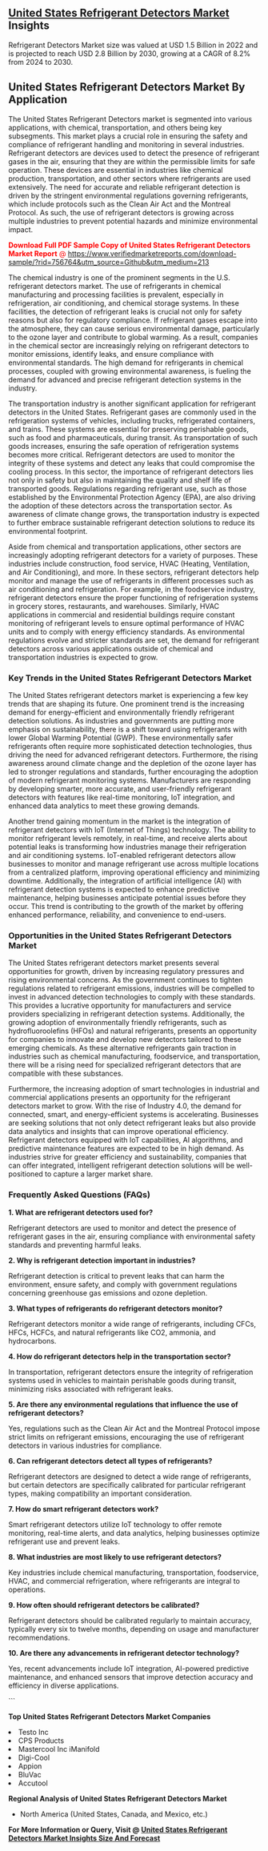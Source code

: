 <h2><a href="https://www.verifiedmarketreports.com/download-sample/?rid=756764&amp;utm_source=Github&amp;utm_medium=213" target="_blank">United States Refrigerant Detectors Market</a> Insights</h2><p>Refrigerant Detectors Market size was valued at USD 1.5 Billion in 2022 and is projected to reach USD 2.8 Billion by 2030, growing at a CAGR of 8.2% from 2024 to 2030.</p><p><h2>United States Refrigerant Detectors Market By Application</h2><p>The United States Refrigerant Detectors market is segmented into various applications, with chemical, transportation, and others being key subsegments. This market plays a crucial role in ensuring the safety and compliance of refrigerant handling and monitoring in several industries. Refrigerant detectors are devices used to detect the presence of refrigerant gases in the air, ensuring that they are within the permissible limits for safe operation. These devices are essential in industries like chemical production, transportation, and other sectors where refrigerants are used extensively. The need for accurate and reliable refrigerant detection is driven by the stringent environmental regulations governing refrigerants, which include protocols such as the Clean Air Act and the Montreal Protocol. As such, the use of refrigerant detectors is growing across multiple industries to prevent potential hazards and minimize environmental impact. <p><span class=""><span style="color: #ff0000;"><strong>Download Full PDF Sample Copy of United States Refrigerant Detectors Market Report</strong> @ </span><a href="https://www.verifiedmarketreports.com/download-sample/?rid=756764&amp;utm_source=Github&amp;utm_medium=213" target="_blank">https://www.verifiedmarketreports.com/download-sample/?rid=756764&amp;utm_source=Github&amp;utm_medium=213</a></span></p></p><p>The chemical industry is one of the prominent segments in the U.S. refrigerant detectors market. The use of refrigerants in chemical manufacturing and processing facilities is prevalent, especially in refrigeration, air conditioning, and chemical storage systems. In these facilities, the detection of refrigerant leaks is crucial not only for safety reasons but also for regulatory compliance. If refrigerant gases escape into the atmosphere, they can cause serious environmental damage, particularly to the ozone layer and contribute to global warming. As a result, companies in the chemical sector are increasingly relying on refrigerant detectors to monitor emissions, identify leaks, and ensure compliance with environmental standards. The high demand for refrigerants in chemical processes, coupled with growing environmental awareness, is fueling the demand for advanced and precise refrigerant detection systems in the industry.<p>The transportation industry is another significant application for refrigerant detectors in the United States. Refrigerant gases are commonly used in the refrigeration systems of vehicles, including trucks, refrigerated containers, and trains. These systems are essential for preserving perishable goods, such as food and pharmaceuticals, during transit. As transportation of such goods increases, ensuring the safe operation of refrigeration systems becomes more critical. Refrigerant detectors are used to monitor the integrity of these systems and detect any leaks that could compromise the cooling process. In this sector, the importance of refrigerant detectors lies not only in safety but also in maintaining the quality and shelf life of transported goods. Regulations regarding refrigerant use, such as those established by the Environmental Protection Agency (EPA), are also driving the adoption of these detectors across the transportation sector. As awareness of climate change grows, the transportation industry is expected to further embrace sustainable refrigerant detection solutions to reduce its environmental footprint.<p>Aside from chemical and transportation applications, other sectors are increasingly adopting refrigerant detectors for a variety of purposes. These industries include construction, food service, HVAC (Heating, Ventilation, and Air Conditioning), and more. In these sectors, refrigerant detectors help monitor and manage the use of refrigerants in different processes such as air conditioning and refrigeration. For example, in the foodservice industry, refrigerant detectors ensure the proper functioning of refrigeration systems in grocery stores, restaurants, and warehouses. Similarly, HVAC applications in commercial and residential buildings require constant monitoring of refrigerant levels to ensure optimal performance of HVAC units and to comply with energy efficiency standards. As environmental regulations evolve and stricter standards are set, the demand for refrigerant detectors across various applications outside of chemical and transportation industries is expected to grow.<h3>Key Trends in the United States Refrigerant Detectors Market</h3><p>The United States refrigerant detectors market is experiencing a few key trends that are shaping its future. One prominent trend is the increasing demand for energy-efficient and environmentally friendly refrigerant detection solutions. As industries and governments are putting more emphasis on sustainability, there is a shift toward using refrigerants with lower Global Warming Potential (GWP). These environmentally safer refrigerants often require more sophisticated detection technologies, thus driving the need for advanced refrigerant detectors. Furthermore, the rising awareness around climate change and the depletion of the ozone layer has led to stronger regulations and standards, further encouraging the adoption of modern refrigerant monitoring systems. Manufacturers are responding by developing smarter, more accurate, and user-friendly refrigerant detectors with features like real-time monitoring, IoT integration, and enhanced data analytics to meet these growing demands.<p>Another trend gaining momentum in the market is the integration of refrigerant detectors with IoT (Internet of Things) technology. The ability to monitor refrigerant levels remotely, in real-time, and receive alerts about potential leaks is transforming how industries manage their refrigeration and air conditioning systems. IoT-enabled refrigerant detectors allow businesses to monitor and manage refrigerant use across multiple locations from a centralized platform, improving operational efficiency and minimizing downtime. Additionally, the integration of artificial intelligence (AI) with refrigerant detection systems is expected to enhance predictive maintenance, helping businesses anticipate potential issues before they occur. This trend is contributing to the growth of the market by offering enhanced performance, reliability, and convenience to end-users.<h3>Opportunities in the United States Refrigerant Detectors Market</h3><p>The United States refrigerant detectors market presents several opportunities for growth, driven by increasing regulatory pressures and rising environmental concerns. As the government continues to tighten regulations related to refrigerant emissions, industries will be compelled to invest in advanced detection technologies to comply with these standards. This provides a lucrative opportunity for manufacturers and service providers specializing in refrigerant detection systems. Additionally, the growing adoption of environmentally friendly refrigerants, such as hydrofluoroolefins (HFOs) and natural refrigerants, presents an opportunity for companies to innovate and develop new detectors tailored to these emerging chemicals. As these alternative refrigerants gain traction in industries such as chemical manufacturing, foodservice, and transportation, there will be a rising need for specialized refrigerant detectors that are compatible with these substances.<p>Furthermore, the increasing adoption of smart technologies in industrial and commercial applications presents an opportunity for the refrigerant detectors market to grow. With the rise of Industry 4.0, the demand for connected, smart, and energy-efficient systems is accelerating. Businesses are seeking solutions that not only detect refrigerant leaks but also provide data analytics and insights that can improve operational efficiency. Refrigerant detectors equipped with IoT capabilities, AI algorithms, and predictive maintenance features are expected to be in high demand. As industries strive for greater efficiency and sustainability, companies that can offer integrated, intelligent refrigerant detection solutions will be well-positioned to capture a larger market share.<h3>Frequently Asked Questions (FAQs)</h3><p><strong>1. What are refrigerant detectors used for?</strong></p><p>Refrigerant detectors are used to monitor and detect the presence of refrigerant gases in the air, ensuring compliance with environmental safety standards and preventing harmful leaks.</p><p><strong>2. Why is refrigerant detection important in industries?</strong></p><p>Refrigerant detection is critical to prevent leaks that can harm the environment, ensure safety, and comply with government regulations concerning greenhouse gas emissions and ozone depletion.</p><p><strong>3. What types of refrigerants do refrigerant detectors monitor?</strong></p><p>Refrigerant detectors monitor a wide range of refrigerants, including CFCs, HFCs, HCFCs, and natural refrigerants like CO2, ammonia, and hydrocarbons.</p><p><strong>4. How do refrigerant detectors help in the transportation sector?</strong></p><p>In transportation, refrigerant detectors ensure the integrity of refrigeration systems used in vehicles to maintain perishable goods during transit, minimizing risks associated with refrigerant leaks.</p><p><strong>5. Are there any environmental regulations that influence the use of refrigerant detectors?</strong></p><p>Yes, regulations such as the Clean Air Act and the Montreal Protocol impose strict limits on refrigerant emissions, encouraging the use of refrigerant detectors in various industries for compliance.</p><p><strong>6. Can refrigerant detectors detect all types of refrigerants?</strong></p><p>Refrigerant detectors are designed to detect a wide range of refrigerants, but certain detectors are specifically calibrated for particular refrigerant types, making compatibility an important consideration.</p><p><strong>7. How do smart refrigerant detectors work?</strong></p><p>Smart refrigerant detectors utilize IoT technology to offer remote monitoring, real-time alerts, and data analytics, helping businesses optimize refrigerant use and prevent leaks.</p><p><strong>8. What industries are most likely to use refrigerant detectors?</strong></p><p>Key industries include chemical manufacturing, transportation, foodservice, HVAC, and commercial refrigeration, where refrigerants are integral to operations.</p><p><strong>9. How often should refrigerant detectors be calibrated?</strong></p><p>Refrigerant detectors should be calibrated regularly to maintain accuracy, typically every six to twelve months, depending on usage and manufacturer recommendations.</p><p><strong>10. Are there any advancements in refrigerant detector technology?</strong></p><p>Yes, recent advancements include IoT integration, AI-powered predictive maintenance, and enhanced sensors that improve detection accuracy and efficiency in diverse applications.</p>```</p><p><strong>Top United States Refrigerant Detectors Market Companies</strong></p><div data-test-id=""><p><li>Testo Inc</li><li> CPS Products</li><li> Mastercool Inc iManifold</li><li> Digi-Cool</li><li> Appion</li><li> BluVac</li><li> Accutool</li></p><div><strong>Regional Analysis of&nbsp;United States Refrigerant Detectors Market</strong></div><ul><li dir="ltr"><p dir="ltr">North America&nbsp;(United States, Canada, and Mexico, etc.)</p></li></ul><p><strong>For More Information or Query, Visit @&nbsp;</strong><strong><a href="https://www.verifiedmarketreports.com/product/refrigerant-detectors-market/?utm_source=Github&amp;utm_medium=213" target="_blank">United States Refrigerant Detectors Market Insights Size And Forecast</a></strong></p></div>
